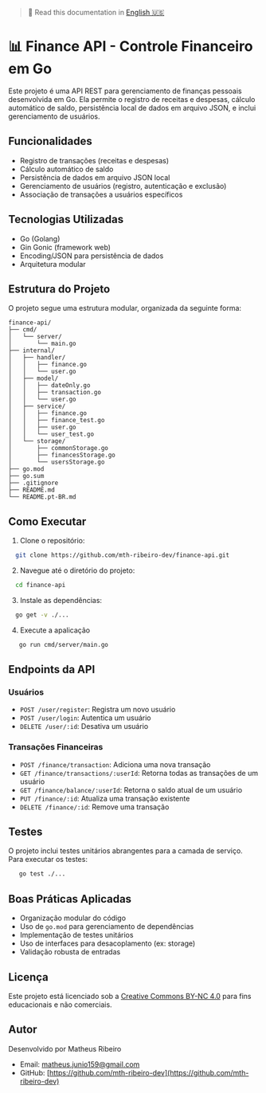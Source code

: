 > 📘 Read this documentation in [English 🇺🇸](./README.md)

# 📊 Finance API - Controle Financeiro em Go

Este projeto é uma API REST para gerenciamento de finanças pessoais desenvolvida em Go. Ela permite o registro de receitas e despesas, cálculo automático de saldo, persistência local de dados em arquivo JSON, e inclui gerenciamento de usuários.

## Funcionalidades

- Registro de transações (receitas e despesas)
- Cálculo automático de saldo
- Persistência de dados em arquivo JSON local
- Gerenciamento de usuários (registro, autenticação e exclusão)
- Associação de transações a usuários específicos

## Tecnologias Utilizadas

- Go (Golang)
- Gin Gonic (framework web)
- Encoding/JSON para persistência de dados
- Arquitetura modular

## Estrutura do Projeto

O projeto segue uma estrutura modular, organizada da seguinte forma:

```
finance-api/
├── cmd/
│   └── server/
│       └── main.go
├── internal/
│   ├── handler/
│   │   ├── finance.go
│   │   └── user.go
│   ├── model/
│   │   ├── dateOnly.go
│   │   ├── transaction.go
│   │   └── user.go
│   ├── service/
│   │   ├── finance.go
│   │   ├── finance_test.go
│   │   ├── user.go
│   │   └── user_test.go
│   └── storage/
│       ├── commonStorage.go
│       ├── financesStorage.go
│       └── usersStorage.go
├── go.mod
├── go.sum
├── .gitignore
├── README.md
└── README.pt-BR.md
```

## Como Executar

1. Clone o repositório:

```bash
  git clone https://github.com/mth-ribeiro-dev/finance-api.git
```
2. Navegue até o diretório do projeto:

```bash
  cd finance-api
```
3. Instale as dependências:

```bash
  go get -v ./...
```
4. Execute a apalicação
```bash
   go run cmd/server/main.go
```

## Endpoints da API

### Usuários
- `POST /user/register`: Registra um novo usuário
- `POST /user/login`: Autentica um usuário
- `DELETE /user/:id`: Desativa um usuário

### Transações Financeiras
- `POST /finance/transaction`: Adiciona uma nova transação
- `GET /finance/transactions/:userId`: Retorna todas as transações de um usuário
- `GET /finance/balance/:userId`: Retorna o saldo atual de um usuário
- `PUT /finance/:id`: Atualiza uma transação existente
- `DELETE /finance/:id`: Remove uma transação

## Testes

O projeto inclui testes unitários abrangentes para a camada de serviço. Para executar os testes:
```bash
   go test ./...
```
## Boas Práticas Aplicadas

- Organização modular do código
- Uso de `go.mod` para gerenciamento de dependências
- Implementação de testes unitários
- Uso de interfaces para desacoplamento (ex: storage)
- Validação robusta de entradas

## Licença

Este projeto está licenciado sob a [Creative Commons BY-NC 4.0](https://creativecommons.org/licenses/by-nc/4.0/) para fins educacionais e não comerciais.

## Autor

Desenvolvido por Matheus Ribeiro
- Email: matheus.junio159@gmail.com
- GitHub: [https://github.com/mth-ribeiro-dev](https://github.com/mth-ribeiro-dev)